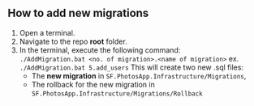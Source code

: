 
## How to add new migrations
1. Open a terminal.
2. Navigate to the repo **root** folder.
3. In the terminal, execute the following command:  
	`./AddMigration.bat <no. of migration>.<name of migration>` 
	ex.  `./AddMigration.bat 5.add_users`
	This will create two new .sql files:
	- The **new migration** in `SF.PhotosApp.Infrastructure/Migrations`,
	- The rollback for the new migration in `SF.PhotosApp.Infrastructure/Migrations/Rollback`